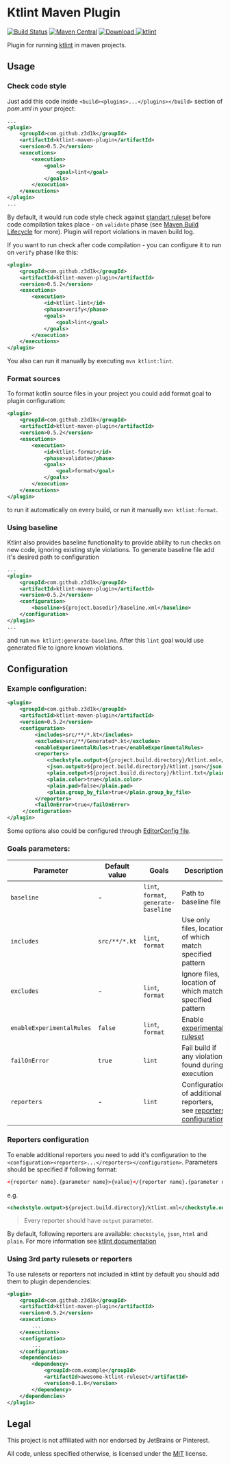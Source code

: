 # Ktlint Maven Plugin
[![Build Status](https://travis-ci.com/z3d1k/ktlint-maven-plugin.svg?branch=master)](https://travis-ci.com/z3d1k/ktlint-maven-plugin)
[![Maven Central](https://img.shields.io/maven-central/v/com.github.z3d1k/ktlint-maven-plugin.svg)](http://search.maven.org/#search%7Cga%7C1%7Cg%3A%22com.github.z3d1k%22%20a%3A%22ktlint-maven-plugin%22)
[ ![Download](https://api.bintray.com/packages/z3d1k/maven/ktlint-maven-plugin/images/download.svg) ](https://bintray.com/z3d1k/maven/ktlint-maven-plugin/_latestVersion)
[![ktlint](https://img.shields.io/badge/code%20style-%E2%9D%A4-FF4081.svg)](https://ktlint.github.io/)

Plugin for running [ktlint](https://github.com/pinterest/ktlint) in maven projects.

## Usage
### Check code style
Just add this code inside ```<build><plugins>...</plugins></build>``` section of _pom.xml_ in your project:
```xml
...
<plugin>
    <groupId>com.github.z3d1k</groupId>
    <artifactId>ktlint-maven-plugin</artifactId>
    <version>0.5.2</version>
    <executions>
        <execution>
            <goals>
                <goal>lint</goal>
            </goals>
        </execution>
    </executions>
</plugin>
...
```
By default, it would run code style check against [standart ruleset](https://github.com/pinterest/ktlint#standard-rules) before code compilation takes place - on `validate` phase (see [Maven Build Lifecycle](https://maven.apache.org/guides/introduction/introduction-to-the-lifecycle.html) for more). Plugin will report violations in maven build log.

If you want to run check after code compilation - you can configure it to run on `verify` phase like this:
```xml
<plugin>
    <groupId>com.github.z3d1k</groupId>
    <artifactId>ktlint-maven-plugin</artifactId>
    <version>0.5.2</version>
    <executions>
        <execution>
            <id>ktlint-lint</id>
            <phase>verify</phase>
            <goals>
                <goal>lint</goal>
            </goals>
        </execution>
    </executions>
</plugin>
```
You also can run it manually by executing `mvn ktlint:lint`.

### Format sources
To format kotlin source files in your project you could add format goal to plugin configuration:
```xml
<plugin>
    <groupId>com.github.z3d1k</groupId>
    <artifactId>ktlint-maven-plugin</artifactId>
    <version>0.5.2</version>
    <executions>
        <execution>
            <id>ktlint-format</id>
            <phase>validate</phase>
            <goals>
                <goal>format</goal>
            </goals>
        </execution>
    </executions>
</plugin>
```
to run it automatically on every build, or run it manually `mvn ktlint:format`.

### Using baseline
Ktlint also provides baseline functionality to provide ability to run checks on new code, ignoring existing style violations. To generate baseline file add it's desired path to configuration
```xml
...
<plugin>
    <groupId>com.github.z3d1k</groupId>
    <artifactId>ktlint-maven-plugin</artifactId>
    <version>0.5.2</version>
    <configuration>
        <baseline>${project.basedir}/baseline.xml</baseline>
    </configuration>
</plugin>
...
```
and run `mvn ktlint:generate-baseline`. After this `lint` goal would use generated file to ignore known violations.

## Configuration
### Example configuration:
```xml
<plugin>
    <groupId>com.github.z3d1k</groupId>
    <artifactId>ktlint-maven-plugin</artifactId>
    <version>0.5.2</version>
    <configuration>
         <includes>src/**/*.kt</includes>
         <excludes>src/**/Generated*.kt</excludes>
         <enableExperimentalRules>true</enableExperimentalRules>
         <reporters>
             <checkstyle.output>${project.build.directory}/ktlint.xml</checkstyle.output>
             <json.output>${project.build.directory}/ktlint.json</json.output>
             <plain.output>${project.build.directory}/ktlint.txt</plain.output>
             <plain.color>true</plain.color>
             <plain.pad>false</plain.pad>
             <plain.group_by_file>true</plain.group_by_file>
         </reporters>
         <failOnError>true</failOnError>
     </configuration>
</plugin>
```
Some options also could be configured through [EditorConfig file](https://github.com/pinterest/ktlint#editorconfig).

### Goals parameters:

| Parameter  | Default value | Goals            | Description                                               |
| ---------- | ------------- | ---------------- | --------------------------------------------------------- |
| `baseline` | - | `lint`, `format`, `generate-baseline` | Path to baseline file |
| `includes` | `src/**/*.kt` | `lint`, `format` | Use only files, location of which match specified pattern |
| `excludes` | - | `lint`, `format` | Ignore files, location of which match specified pattern |
| `enableExperimentalRules` | `false` | `lint`, `format` | Enable [experimental ruleset](https://github.com/pinterest/ktlint#experimental-rules) |
| `failOnError` | `true` | `lint` | Fail build if any violation found during execution |
| `reporters` | - | `lint` | Configuration of additional reporters, see [reporters configuration](#Reporters-configuration) |

### Reporters configuration

To enable additional reporters you need to add it's configuration to the ```<configuration><reporters>...</reporters></configuration>```.
Parameters should be specified if following format:
```xml
<{reporter name}.{parameter name}>{value}</{reporter name}.{parameter name}>
```
e.g.
```xml
<checkstyle.output>${project.build.directory}/ktlint.xml</checkstyle.output>
```

> Every reporter should have `output` parameter.

By default, following reporters are available: `checkstyle`, `json`, `html` and `plain`. For more information see [ktlint documentation](https://github.com/pinterest/ktlint)

### Using 3rd party rulesets or reporters
To use rulesets or reporters not included in ktlint by default you should add them to plugin dependencies:
```xml
<plugin>
    <groupId>com.github.z3d1k</groupId>
    <artifactId>ktlint-maven-plugin</artifactId>
    <version>0.5.2</version>
    <executions>
        ...
    </executions>
    <configuration>
        ...
    </configuration>
    <dependencies>
        <dependency>
            <groupId>com.example</groupId>
            <artifactId>awesome-ktlint-ruleset</artifactId>
            <version>0.1.0</version>
        </dependency>
    </dependencies>
</plugin>
```

## Legal
This project is not affiliated with nor endorsed by JetBrains or Pinterest.

All code, unless specified otherwise, is licensed under the [MIT](https://opensource.org/licenses/MIT) license.

